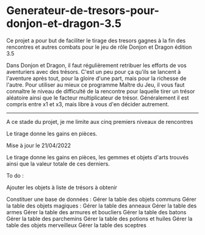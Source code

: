 # Generateur-de-tresors-pour-donjon-et-dragon-3.5

Ce projet a pour but de faciliter le tirage des tresors gagnes à la fin des rencontres et autres combats pour le jeu de rôle Donjon et Dragon édition 3.5

Dans Donjon et Dragon, il faut régulièrement retribuer les efforts de vos aventuriers avec des trésors. C'est un peu pour ça qu'ils se lancent à l'aventure après tout, pour la gloire d'une part, mais pour la richesse de l'autre. Pour utiliser au mieux ce programme Maître du Jeu, il vous faut connaître le niveau de difficulté de la rencontre pour laquelle tirer un trésor aléatoire ainsi que le facteur multiplicateur de trésor. Généralement il est compris entre x1 et x3, mais libre à vous d'en décider autrement. 

-----

A ce stade du projet, je me limite aux cinq premiers niveaux de rencontres

Le tirage donne les gains en pièces.

Mise à jour le 21/04/2022

Le tirage donne les gains en pièces, les gemmes et objets d'arts trouvés ainsi que la valeur totale de ces derniers. 

To do :

  Ajouter les objets à liste de trésors à obtenir
  
  Constituer une base de données :
    Gérer la table des objets communs
    Gérer la table des objets magiques :
      Gérer la table des anneaux
      Gérer la table des armes
      Gérer la table des armures et boucliers
      Gérer la table des batons
      Gérer la table des parchemins
      Gérer la table des potions et huiles
      Gérer la table des objets merveilleux
      Gérer la table des sceptres
